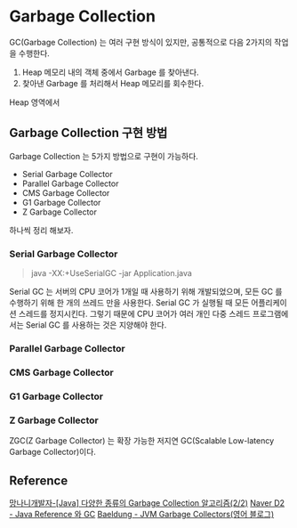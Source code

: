 # Garbage Collection

GC(Garbage Collection) 는 여러 구현 방식이 있지만, 공통적으로 다음 2가지의 작업을 수행한다.

1. Heap 메모리 내의 객체 중에서 Garbage 를 찾아낸다.
2. 찾아낸 Garbage 를 처리해서 Heap 메모리를 회수한다.

Heap 영역에서 




## Garbage Collection 구현 방법

Garbage Collection 는 5가지 방법으로 구현이 가능하다.
- Serial Garbage Collector
- Parallel Garbage Collector
- CMS Garbage Collector
- G1 Garbage Collector
- Z Garbage Collector

하나씩 정리 해보자.

### Serial Garbage Collector

> java -XX:+UseSerialGC -jar Application.java

Serial GC 는 서버의 CPU 코어가 1개일 때 사용하기 위해 개발되었으며, 모든 GC 를 수행하기 위해 한 개의 쓰레드 만을 사용한다.
Serial GC 가 실행될 때 모든 어플리케이션 스레드를 정지시킨다.
그렇기 때문에 CPU 코어가 여러 개인 다중 스레드 프로그램에서는 Serial GC 를 사용하는 것은 지양해야 한다.

### Parallel Garbage Collector


### CMS Garbage Collector


### G1 Garbage Collector


### Z Garbage Collector

ZGC(Z Garbage Collector) 는 확장 가능한 저지연 GC(Scalable Low-latency Garbage Collector)이다.


## Reference
[망나니개발자-[Java] 다양한 종류의 Garbage Collection 알고리즘(2/2)](https://mangkyu.tistory.com/119)
[Naver D2 - Java Reference 와 GC](https://d2.naver.com/helloworld/329631)
[Baeldung - JVM Garbage Collectors(영어 블로그)](https://www.baeldung.com/jvm-garbage-collectors)